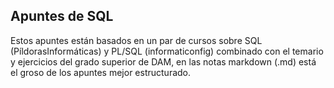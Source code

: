 ## Apuntes de SQL

Estos apuntes están basados en un par de cursos sobre SQL (PíldorasInformáticas) y PL/SQL (informaticonfig) combinado con el temario y ejercicios del grado superior de DAM, en las notas markdown (.md) está el groso de los apuntes mejor estructurado.
